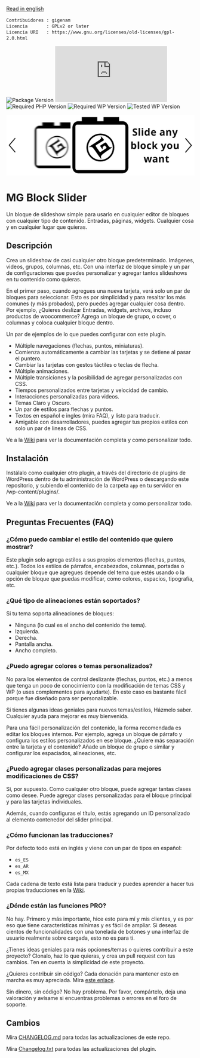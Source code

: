 [Read in english](./README.md)

```
Contribuidores : gigenam
Licencia       : GPLv2 or later
Licencia URI   : https://www.gnu.org/licenses/old-licenses/gpl-2.0.html
```

![Package Version](https://img.shields.io/github/package-json/v/gigenam/mgblockslider)
![Required Node Version](https://img.shields.io/badge/Minimum->=16.x%20-blue?logo=node.js)
![Required PHP Version](https://img.shields.io/badge/Recomended->=7.0-blue?logo=php)
![Required WP Version](https://img.shields.io/badge/Required->=5.9-blue?logo=wordpress)
![Tested WP Version](https://img.shields.io/badge/Tested-6.0.2-lightgrey?logo=wordpress)

![MG Block Slider Banner](./app/assets/img/banner.png)

# MG Block Slider

Un bloque de slideshow simple para usarlo en cualquier editor de bloques con
cualquier tipo de contenido. Entradas, páginas, widgets. Cualquier cosa y en
cualquier lugar que quieras.

## Descripción

Crea un slideshow de casi cualquier otro bloque predeterminado. Imágenes, videos,
grupos, columnas, etc. Con una interfaz de bloque simple y un par de configuraciones
que puedes personalizar y agregar tantos slideshows en tu contenido como quieras.

En el primer paso, cuando agregues una nueva tarjeta, verá solo un par de bloques
para seleccionar. Esto es por simplicidad y para resaltar los más comunes (y más
probados), pero puedes agregar cualquier cosa dentro. Por ejemplo, ¿Quieres deslizar
Entradas, widgets, archivos, incluso productos de woocommerce? Agrega un bloque
de grupo, o cover, o columnas y coloca cualquier bloque dentro.

Un par de ejemplos de lo que puedes configurar con este plugin.

- Múltiple navegaciones (flechas, puntos, miniaturas).
- Comienza automáticamente a cambiar las tarjetas y se detiene al pasar el puntero.
- Cambiar las tarjetas con gestos táctiles o teclas de flecha.
- Múltiple animaciones.
- Múltiple transiciones y la posibilidad de agregar personalizadas con CSS.
- Tiempos personalizados entre tarjetas y velocidad de cambio.
- Interacciones personalizadas para videos.
- Temas Claro y Oscuro.
- Un par de estilos para flechas y puntos.
- Textos en español e ingles (mira FAQ), y listo para traducir.
- Amigable con desarrolladores, puedes agregar tus propios estilos con solo un par
  de lineas de CSS.

Ve a la [Wiki](https://github.com/gigenam/mgblockslider/wiki/Inicio) para ver la
documentación completa y como personalizar todo.

## Instalación

Instálalo como cualquier otro plugin, a través del directorio de plugins de WordPress
dentro de tu administración de WordPress o descargando este repositorio, y subiendo
el contenido de la carpeta `app` en tu servidor en /wp-content/plugins/.

Ve a la [Wiki](https://github.com/gigenam/mgblockslider/wiki/Inicio) para ver la
documentación completa y como personalizar todo.

## Preguntas Frecuentes (FAQ)

### ¿Cómo puedo cambiar el estilo del contenido que quiero mostrar?

Este plugin solo agrega estilos a sus propios elementos (flechas, puntos, etc.).
Todos los estilos de párrafos, encabezados, columnas, portadas o cualquier bloque
que agregues depende del tema que estés usando o la opción de bloque que puedas
modificar, como colores, espacios, tipografía, etc.

### ¿Qué tipo de alineaciones están soportados?

Si tu tema soporta alineaciones de bloques:

- Ninguna (lo cual es el ancho del contenido the tema).
- Izquierda.
- Derecha.
- Pantalla ancha.
- Ancho completo.

### ¿Puedo agregar colores o temas personalizados?

No para los elementos de control deslizante (flechas, puntos, etc.) a menos que
tenga un poco de conocimiento con la modificación de temas CSS y WP (o uses
complementos para ayudarte). En este caso es bastante fácil porque fue diseñado
para ser personalizable.

Si tienes algunas ideas geniales para nuevos temas/estilos, Házmelo saber.
Cualquier ayuda para mejorar es muy bienvenida.

Para una fácil personalización del contenido, la forma recomendada es editar los
bloques internos. Por ejemplo, agrega un bloque de párrafo y configura los estilos
personalizados en ese bloque. ¿Quiere más separación entre la tarjeta y el contenido?
Añade un bloque de grupo o similar y configurar los espaciados, alineaciones, etc.

### ¿Puedo agregar clases personalizadas para mejores modificaciones de CSS?

Sí, por supuesto. Como cualquier otro bloque, puede agregar tantas clases como
desee. Puede agregar clases personalizadas para el bloque principal y para las
tarjetas individuales.

Además, cuando configuras el título, estás agregando un ID personalizado al
elemento contenedor del slider principal.

### ¿Cómo funcionan las traducciones?

Por defecto todo está en inglés y viene con un par de tipos en español:

- `es_ES`
- `es_AR`
- `es_MX`

Cada cadena de texto está lista para traducir y puedes aprender a hacer tus
propias traducciones en la [Wiki](https://github.com/gigenam/mgblockslider/wiki/Inicio).

### ¿Dónde están las funciones PRO?

No hay. Primero y más importante, hice esto para mí y mis clientes, y es por eso
que tiene características mínimas y es fácil de ampliar. Si deseas cientos de
funcionalidades con una tonelada de botones y una interfaz de usuario realmente
sobre cargada, esto no es para ti.

¿Tienes ideas geniales para más opciones/temas o quieres contribuir a este proyecto?
Clonalo, haz lo que quieras, y crea un pull request con tus cambios. Ten en cuenta
la simplicidad de este proyecto.

¿Quieres contribuir sin código? Cada donación para mantener esto en marcha es muy
apreciada. Mira [este enlace](https://www.paypal.com/donate/?hosted_button_id=X73V9XW8Y94C8).

Sin dinero, sin código? No hay problema. Por favor, compártelo, deja una valoración
y avísame si encuentras problemas o errores en el foro de soporte.

## Cambios

Mira [CHANGELOG.md](./CHANGELOG.md) para todas las actualizaciones de este repo.

Mira [Changelog.txt](./app/changelog.txt) para todas las actualizaciones del plugin.
